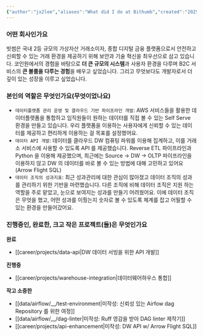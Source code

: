 ```yaml
---
{"author":"jx2lee","aliases":"What did I do at Bithumb","created":"2025-08-02T15:54:21.900+09:00","last-updated":"2025-08-02 15:54","tags":["bithumb","work"],"dg-publish":true,"dg-home-link":false,"dg-show-local-graph":false,"dg-show-backlinks":false,"dg-show-toc":false,"dg-show-inline-title":false,"dg-show-file-tree":false,"dg-enable-search":false,"dg-link-preview":true,"dg-show-tags":false,"dg-pass-frontmatter":false,"permalink":"/career/bithumb/","dgLinkPreview":true,"dgPassFrontmatter":true,"noteIcon":""}
---
```



### 어떤 회사인가요
빗썸은 국내 2등 규모의 가상자산 거래소이자, 종합 디지털 금융 플랫폼으로서 안전하고 신뢰할 수 있는 거래 환경을 제공하기 위해 보안과 기술 혁신을 최우선으로 삼고 있습니다. 코인원에서의 경험을 바탕으로 **더 큰 규모의 시스템**과 사용자 환경을 다루며 B2C 서비스의 **큰 볼륨을 다루는 경험**을 배우고 싶었습니다. 그리고 무엇보다도 개발자로서 더 깊이 있는 성장을 이루고 싶었습니다.


### 본인의 역할은 무엇인가요(무엇이었나요)
- `데이터플랫폼 관리 운영 및 클라우드 기반 파이프라인 개발`: AWS 서비스들을 활용한 데이터플랫폼을 통합하고 임직원들이 원하는 데이터를 직접 볼 수 있는 Self Serve 환경을 만들고 있습니다. 우리 플랫폼을 이용하는 사용자에게 신뢰할 수 있는 데이터를 제공하고 편리하게 이용하는 걸 목표를 설정했어요.
- `데이터 API 개발`: 데이터를 클라우드 DW 컴퓨팅 파워를 이용해 집계하고, 이를 거래소 서비스에 사용할 수 있도록 API 를 제공했습니다. Reverse ETL 파이프라인과 Python 을 이용해 제공했으며, 최근에는 Source -> DW -> OLTP 파이프라인을 이용하지 않고 DW 의 데이터를 바로 볼 수 있는 방법에 대해 고민하고 있어요(Arrow Flight SQL) 
- `데이터 조직의 성과지표`: 최근 성과관리에 대한 관심이 많아졌고 데이터 조직의 성과를 관리하기 위한 기반을 마련했습니다. 다른 조직에 비해 데이터 조직은 지원 하는 역할을 주로 맡았고, 눈으로 보여지는 성과를 만들기 어려웠어요. 이에 데이터 조직은 무엇을 했고, 어떤 성과를 이뤘는지 숫자로 볼 수 있도록 체계를 잡고 어필할 수 있는 환경을 만들어갔어요.


### 진행중인, 완료한, 크고 작은 프로젝트(들)은 무엇인가요
**완료**
- [[career/projects/data-api\|DW 데이터 서빙을 위한 API 개발]] 

**진행중**
- [[career/projects/warehouse-integration\|데이터웨어하우스 통합]]

**작고 소중한**
- [[data/airflow/__/test-environment\|미작성: 신뢰성 있는 Airfow dag Repository 를 위한 여정]]
- [[data/airflow/__/dag-linter\|미작성: Ruff 영감을 받아 DAG linter 제작기]]
- [[career/projects/api-enhancement\|미작성: DW API w/ Arrow Flight SQL]]

